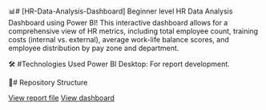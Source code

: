 
📊# [HR-Data-Analysis-Dashboard]
Beginner level HR Data Analysis Dashboard using Power BI! This interactive dashboard allows for a comprehensive view of HR metrics, including total employee count, training costs (internal vs. external), average work-life balance scores, and employee distribution by pay zone and department.



🛠️ #Technologies Used
Power BI Desktop: For report development.


📂# Repository Structure

[View report file](https://github.com/Stanlousnhau/HR-Data-Analysis-Dashboard/blob/main/HR%20ANALYTICS%20DASHBOARD.pbit)
[View dashboard](https://github.com/Stanlousnhau/HR-Data-Analysis-Dashboard/blob/main/HR%20Ana.png)
